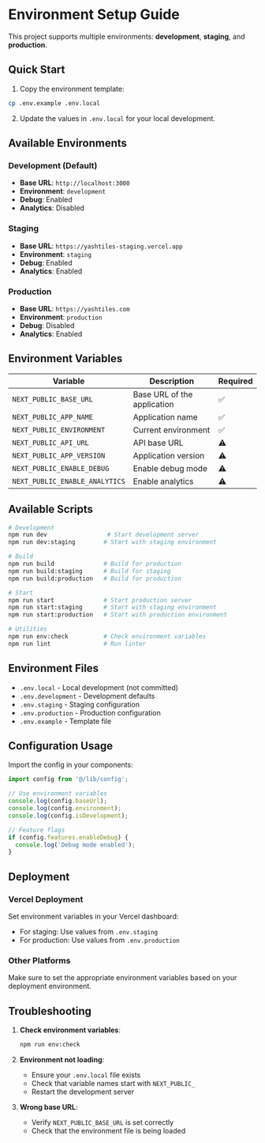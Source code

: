 # Environment Setup Guide

This project supports multiple environments: **development**, **staging**, and **production**.

## Quick Start

1. Copy the environment template:
```bash
cp .env.example .env.local
```

2. Update the values in `.env.local` for your local development.

## Available Environments

### Development (Default)
- **Base URL**: `http://localhost:3000`
- **Environment**: `development`
- **Debug**: Enabled
- **Analytics**: Disabled

### Staging
- **Base URL**: `https://yashtiles-staging.vercel.app`
- **Environment**: `staging`
- **Debug**: Enabled
- **Analytics**: Enabled

### Production
- **Base URL**: `https://yashtiles.com`
- **Environment**: `production`
- **Debug**: Disabled
- **Analytics**: Enabled

## Environment Variables

| Variable | Description | Required |
|----------|-------------|----------|
| `NEXT_PUBLIC_BASE_URL` | Base URL of the application | ✅ |
| `NEXT_PUBLIC_APP_NAME` | Application name | ✅ |
| `NEXT_PUBLIC_ENVIRONMENT` | Current environment | ✅ |
| `NEXT_PUBLIC_API_URL` | API base URL | ⚠️ |
| `NEXT_PUBLIC_APP_VERSION` | Application version | ⚠️ |
| `NEXT_PUBLIC_ENABLE_DEBUG` | Enable debug mode | ⚠️ |
| `NEXT_PUBLIC_ENABLE_ANALYTICS` | Enable analytics | ⚠️ |

## Available Scripts

```bash
# Development
npm run dev                 # Start development server
npm run dev:staging        # Start with staging environment

# Build
npm run build              # Build for production
npm run build:staging      # Build for staging
npm run build:production   # Build for production

# Start
npm run start              # Start production server
npm run start:staging      # Start with staging environment
npm run start:production   # Start with production environment

# Utilities
npm run env:check          # Check environment variables
npm run lint               # Run linter
```

## Environment Files

- `.env.local` - Local development (not committed)
- `.env.development` - Development defaults
- `.env.staging` - Staging configuration
- `.env.production` - Production configuration
- `.env.example` - Template file

## Configuration Usage

Import the config in your components:

```typescript
import config from '@/lib/config';

// Use environment variables
console.log(config.baseUrl);
console.log(config.environment);
console.log(config.isDevelopment);

// Feature flags
if (config.features.enableDebug) {
  console.log('Debug mode enabled');
}
```

## Deployment

### Vercel Deployment
Set environment variables in your Vercel dashboard:
- For staging: Use values from `.env.staging`
- For production: Use values from `.env.production`

### Other Platforms
Make sure to set the appropriate environment variables based on your deployment environment.

## Troubleshooting

1. **Check environment variables**:
   ```bash
   npm run env:check
   ```

2. **Environment not loading**:
   - Ensure your `.env.local` file exists
   - Check that variable names start with `NEXT_PUBLIC_`
   - Restart the development server

3. **Wrong base URL**:
   - Verify `NEXT_PUBLIC_BASE_URL` is set correctly
   - Check that the environment file is being loaded
